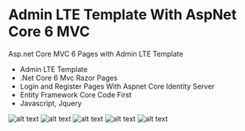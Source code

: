 # Admin LTE Template With AspNet Core 6 MVC
Asp.net Core MVC 6 Pages with Admin LTE Template

- Admin LTE Template
- .Net Core 6 Mvc Razor Pages
- Login and Register Pages With Aspnet Core Identity Server
- Entity Framework Core Code First 
- Javascript, Jquery

![alt text](https://github.com/mustafaalkan64/AdminLTETemplateAspNetCore6/blob/master/KaracadanWebApp/Img/Capture1.PNG)
![alt text](https://github.com/mustafaalkan64/AdminLTETemplateAspNetCore6/blob/master/KaracadanWebApp/Img/Capture2.PNG)
![alt text](https://github.com/mustafaalkan64/AdminLTETemplateAspNetCore6/blob/master/KaracadanWebApp/Img/Capture3.PNG)
![alt text](https://github.com/mustafaalkan64/AdminLTETemplateAspNetCore6/blob/master/KaracadanWebApp/Img/Capture4.PNG)
![alt text](https://github.com/mustafaalkan64/AdminLTETemplateAspNetCore6/blob/master/KaracadanWebApp/Img/Capture6.PNG)

